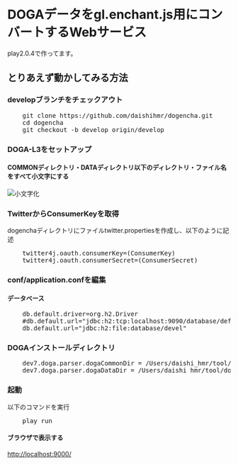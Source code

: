 # DOGAデータをgl.enchant.js用にコンバートするWebサービス

play2.0.4で作ってます。

## とりあえず動かしてみる方法

### developブランチをチェックアウト
<pre>
    git clone https://github.com/daishihmr/dogencha.git
    cd dogencha
    git checkout -b develop origin/develop
</pre>

### DOGA-L3をセットアップ
#### COMMONディレクトリ・DATAディレクトリ以下のディレクトリ・ファイル名をすべて小文字にする

![小文字化](http://cloud.github.com/downloads/daishihmr/dogencha/tolowercase.png)

### TwitterからConsumerKeyを取得
dogenchaディレクトリにファイルtwitter.propertiesを作成し、以下のように記述
<pre>
    twitter4j.oauth.consumerKey=(ConsumerKey)
    twitter4j.oauth.consumerSecret=(ConsumerSecret)
</pre>

### conf/application.confを編集
#### データベース
<pre>
    db.default.driver=org.h2.Driver
    #db.default.url="jdbc:h2:tcp:localhost:9090/database/default"
    db.default.url="jdbc:h2:file:database/devel"
</pre>

### DOGAインストールディレクトリ
<pre>
    dev7.doga.parser.dogaCommonDir = /Users/daishi_hmr/tool/dogacga/common
    dev7.doga.parser.dogaDataDir = /Users/daishi_hmr/tool/dogacga/data
</pre>

### 起動
以下のコマンドを実行
<pre>
    play run
</pre>

#### ブラウザで表示する
<http://localhost:9000/>
